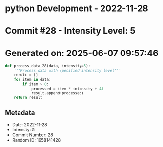 ﻿# python Development - 2022-11-28
# Commit #28 - Intensity Level: 5
# Generated on: 2025-06-07 09:57:46
```python
def process_data_28(data, intensity=5):
    '''Process data with specified intensity level'''
    result = []
    for item in data:
        if item > 0:
            processed = item * intensity + 48
            result.append(processed)
    return result
```
## Metadata
- Date: 2022-11-28
- Intensity: 5
- Commit Number: 28
- Random ID: 1958141428
